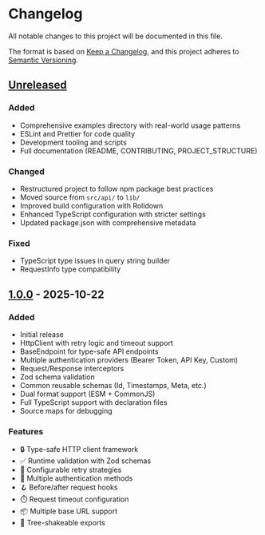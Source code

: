 # Changelog

All notable changes to this project will be documented in this file.

The format is based on [Keep a Changelog](https://keepachangelog.com/en/1.0.0/),
and this project adheres to [Semantic Versioning](https://semver.org/spec/v2.0.0.html).

## [Unreleased]

### Added
- Comprehensive examples directory with real-world usage patterns
- ESLint and Prettier for code quality
- Development tooling and scripts
- Full documentation (README, CONTRIBUTING, PROJECT_STRUCTURE)

### Changed
- Restructured project to follow npm package best practices
- Moved source from `src/api/` to `lib/`
- Improved build configuration with Rolldown
- Enhanced TypeScript configuration with stricter settings
- Updated package.json with comprehensive metadata

### Fixed
- TypeScript type issues in query string builder
- RequestInfo type compatibility

## [1.0.0] - 2025-10-22

### Added
- Initial release
- HttpClient with retry logic and timeout support
- BaseEndpoint for type-safe API endpoints
- Multiple authentication providers (Bearer Token, API Key, Custom)
- Request/Response interceptors
- Zod schema validation
- Common reusable schemas (Id, Timestamps, Meta, etc.)
- Dual format support (ESM + CommonJS)
- Full TypeScript support with declaration files
- Source maps for debugging

### Features
- 🔒 Type-safe HTTP client framework
- ✅ Runtime validation with Zod schemas
- 🔄 Configurable retry strategies
- 🎯 Multiple authentication methods
- 🪝 Before/after request hooks
- ⏱️ Request timeout configuration
- 📦 Multiple base URL support
- 🌳 Tree-shakeable exports

[unreleased]: https://github.com/yourusername/zlient/compare/v1.0.0...HEAD
[1.0.0]: https://github.com/yourusername/zlient/releases/tag/v1.0.0
